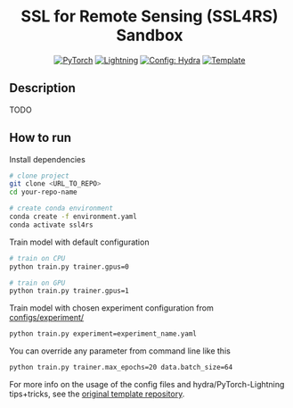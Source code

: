 <div align="center">

# SSL for Remote Sensing (SSL4RS) Sandbox

<a href="https://pytorch.org/get-started/locally/"><img alt="PyTorch" src="https://img.shields.io/badge/PyTorch-ee4c2c?logo=pytorch&logoColor=white"></a>
<a href="https://pytorchlightning.ai/"><img alt="Lightning" src="https://img.shields.io/badge/-Lightning-792ee5?logo=pytorchlightning&logoColor=white"></a>
<a href="https://hydra.cc/"><img alt="Config: Hydra" src="https://img.shields.io/badge/Config-Hydra-89b8cd"></a>
<a href="https://github.com/ashleve/lightning-hydra-template"><img alt="Template" src="https://img.shields.io/badge/-LH--Template-017F2F?style=flat&logo=github&labelColor=gray"></a><br>

</div>

## Description

TODO

## How to run

Install dependencies

```bash
# clone project
git clone <URL_TO_REPO>
cd your-repo-name

# create conda environment
conda create -f environment.yaml
conda activate ssl4rs
```

Train model with default configuration

```bash
# train on CPU
python train.py trainer.gpus=0

# train on GPU
python train.py trainer.gpus=1
```

Train model with chosen experiment configuration from [configs/experiment/](configs/experiment/)

```bash
python train.py experiment=experiment_name.yaml
```

You can override any parameter from command line like this

```bash
python train.py trainer.max_epochs=20 data.batch_size=64
```

For more info on the usage of the config files and hydra/PyTorch-Lightning tips+tricks, see the
[original template repository](https://github.com/ashleve/lightning-hydra-template).
